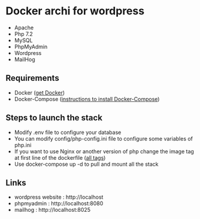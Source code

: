 # Docker archi for wordpress

- Apache
- Php 7.2
- MySQL
- PhpMyAdmin
- Wordpress
- MailHog

## Requirements

- Docker ([get Docker](https://docs.docker.com/get-docker/))
- Docker-Compose ([instructions to install Docker-Compose](https://docs.docker.com/compose/install/))

## Steps to launch the stack

- Modify .env file to configure your database
- You can modify config/php-config.ini file to configure some variables of php.ini
- If you want to use Nginx or another version of php change the image tag at first line of the dockerfile ([all tags](https://hub.docker.com/_/wordpress/))
- Use docker-compose up -d to pull and mount all the stack


## Links

- wordpress website : http://localhost
- phpmyadmin : http://localhost:8080
- mailhog : http://localhost:8025
